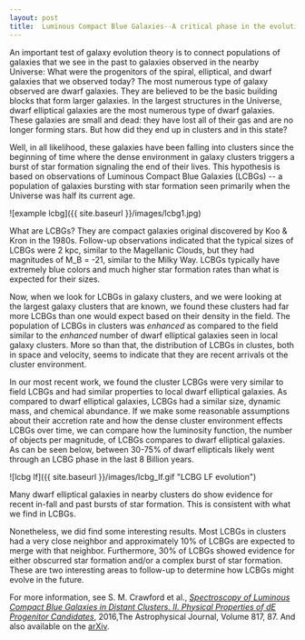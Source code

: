 ```yaml
---
layout: post
title:  Luminous Compact Blue Galaxies--A critical phase in the evolution of dwarf elliptical galaxies
---
```


An important test of galaxy evolution theory is to connect populations
of galaxies that we see in the past to galaxies observed in the nearby
Universe: What were the progenitors of the spiral, elliptical, and
dwarf galaxies that we observed today?  The most numerous type of
galaxy observed are dwarf galaxies.  They are believed to be the basic
building blocks that form larger galaxies.  In the largest structures
in the Universe, dwarf elliptical galaxies are the most numerous type
of dwarf galaxies.  These galaxies are small and dead: they have lost
all of their gas and are no longer forming stars.  But how did they
end up in clusters and in this state?

Well, in all likelihood, these galaxies have been falling into
clusters since the beginning of time where the dense environment in
galaxy clusters triggers a burst of star formation signaling the end
of their lives.  This hypothesis is based on observations of Luminous
Compact Blue Galaxies (LCBGs) -- a population of galaxies bursting
with star formation seen primarily when the Universe was half its
current age.


![example lcbg]({{ site.baseurl }}/images/lcbg1.jpg) 


What are LCBGs?  They are compact galaxies original discovered by Koo
& Kron in the 1980s.  Follow-up observations indicated that the
typical sizes of LCBGs were 2 kpc, similar to the Magellanic Clouds,
but they had magnitudes of M_B = -21, similar to the Milky Way.  LCBGs
typically have extremely blue colors and much higher star formation
rates than what is expected for their sizes. 

Now, when we look for LCBGs in galaxy clusters, and we were looking at
the largest galaxy clusters that are known, we found these clusters
had far more LCBGs than one would expect based on their density in the
field.  The population of LCBGs in clusters was *enhanced* as compared
to the field similar to the *enhanced* number of dwarf elliptical
galaxies seen in local galaxy clusters.  More so than that, the
distribution of LCBGs in clustes, both in space and velocity, seems to
indicate that they are recent arrivals ot the cluster environment.

In our most recent work, we found the cluster LCBGs were very similar
to field LCBGs and had similar properties to local dwarf elliptical
galaxies.  As compared to dwarf elliptical galaxies, LCBGs had a
similar size, dynamic mass, and chemical abundance.  If we make some
reasonable assumptions about their accretion rate and how the dense
cluster environment effects LCBGs over time, we can compare how the
luminosity function, the number of objects per magnitude, of LCBGs
compares to dwarf elliptical galaxies.  As can be seen below, between
30-75% of dwarf ellipticals likely went through an LCBG phase in the
last 8 Billion years.  

![lcbg lf]({{ site.baseurl }}/images/lcbg_lf.gif "LCBG LF evolution")

Many dwarf elliptical galaxies in nearby clusters do show evidence for
recent in-fall and past bursts of star formation.  This is consistent
with what we find in LCBGs.  

Nonetheless, we did find some interesting results.  Most LCBGs in
clusters had a very close neighbor and approximately 10% of LCBGs are
expected to merge with that neighbor.  Furthermore, 30% of LCBGs
showed evidence for either obscurred star formation and/or a complex
burst of star formation.  These are two interesting areas to follow-up
to determine how LCBGs might evolve in the future. 

For more information, see S. M. Crawford et al., [*Spectroscopy of Luminous Compact Blue Galaxies in Distant Clusters. II. Physical Properties of dE Progenitor Candidates*](http://adsabs.harvard.edu/cgi-bin/nph-data_query?bibcode=2016ApJ...817...87C&link_type=EJOURNAL&db_key=AST&high=), 2016,The Astrophysical Journal, Volume 817, 87.   And also available on the [arXiv](
http://adsabs.harvard.edu/cgi-bin/nph-data_query?bibcode=2016ApJ...817...87C&link_type=PREPRINT&db_key=AST).
